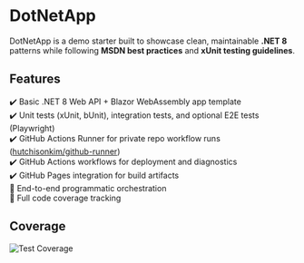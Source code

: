# DotNetApp

DotNetApp is a demo starter built to showcase clean, maintainable **.NET 8** patterns while following **MSDN best practices** and **xUnit testing guidelines**.

## Features

✔️ Basic .NET 8 Web API + Blazor WebAssembly app template  
✔️ Unit tests (xUnit, bUnit), integration tests, and optional E2E tests (Playwright)  
✔️ GitHub Actions Runner for private repo workflow runs ([hutchisonkim/github-runner](https://github.com/hutchisonkim/github-runner))  
✔️ GitHub Actions workflows for deployment and diagnostics  
✔️ GitHub Pages integration for build artifacts  
🚧 End-to-end programmatic orchestration  
🚧 Full code coverage tracking  

## Coverage

![Test Coverage](https://hutchisonkim.github.io/dot-net-app/coverage-summary.svg)
